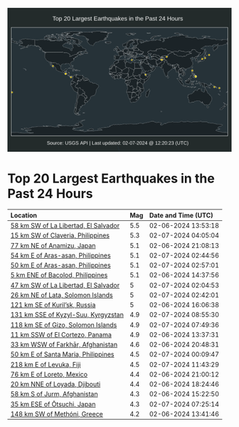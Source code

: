 ![Map](./map.png)

# Top 20 Largest Earthquakes in the Past 24 Hours

| Location | Mag | Date and Time (UTC) |
|:---|:---|:---|
| [58 km SW of La Libertad, El Salvador](https://earthquake.usgs.gov/earthquakes/eventpage/us7000lxb4) | 5.5 | 02-06-2024 13:53:18 |
| [15 km SW of Claveria, Philippines](https://earthquake.usgs.gov/earthquakes/eventpage/us7000lxgr) | 5.3 | 02-07-2024 04:05:04 |
| [77 km NE of Anamizu, Japan](https://earthquake.usgs.gov/earthquakes/eventpage/us7000lxe4) | 5.1 | 02-06-2024 21:08:13 |
| [54 km E of Aras-asan, Philippines](https://earthquake.usgs.gov/earthquakes/eventpage/us7000lxgc) | 5.1 | 02-07-2024 02:44:56 |
| [50 km E of Aras-asan, Philippines](https://earthquake.usgs.gov/earthquakes/eventpage/us7000lxgd) | 5.1 | 02-07-2024 02:57:01 |
| [5 km ENE of Bacolod, Philippines](https://earthquake.usgs.gov/earthquakes/eventpage/us7000lxbl) | 5.1 | 02-06-2024 14:37:56 |
| [47 km SW of La Libertad, El Salvador](https://earthquake.usgs.gov/earthquakes/eventpage/us7000lxg3) | 5 | 02-07-2024 02:04:53 |
| [26 km NE of Lata, Solomon Islands](https://earthquake.usgs.gov/earthquakes/eventpage/us7000lxga) | 5 | 02-07-2024 02:42:01 |
| [121 km SE of Kuril’sk, Russia](https://earthquake.usgs.gov/earthquakes/eventpage/us7000lxc6) | 5 | 02-06-2024 16:06:38 |
| [131 km SSE of Kyzyl-Suu, Kyrgyzstan](https://earthquake.usgs.gov/earthquakes/eventpage/us7000lxi0) | 4.9 | 02-07-2024 08:55:30 |
| [118 km SE of Gizo, Solomon Islands](https://earthquake.usgs.gov/earthquakes/eventpage/us7000lxhv) | 4.9 | 02-07-2024 07:49:36 |
| [11 km SSW of El Cortezo, Panama](https://earthquake.usgs.gov/earthquakes/eventpage/us7000lxb1) | 4.9 | 02-06-2024 13:37:31 |
| [33 km WSW of Farkhār, Afghanistan](https://earthquake.usgs.gov/earthquakes/eventpage/us7000lxe0) | 4.6 | 02-06-2024 20:48:31 |
| [50 km E of Santa Maria, Philippines](https://earthquake.usgs.gov/earthquakes/eventpage/us7000lxfa) | 4.5 | 02-07-2024 00:09:47 |
| [218 km E of Levuka, Fiji](https://earthquake.usgs.gov/earthquakes/eventpage/us7000lxik) | 4.5 | 02-07-2024 11:43:29 |
| [76 km E of Loreto, Mexico](https://earthquake.usgs.gov/earthquakes/eventpage/us7000lxe3) | 4.4 | 02-06-2024 21:00:12 |
| [20 km NNE of Loyada, Djibouti](https://earthquake.usgs.gov/earthquakes/eventpage/us7000lxdm) | 4.4 | 02-06-2024 18:24:46 |
| [58 km S of Jurm, Afghanistan](https://earthquake.usgs.gov/earthquakes/eventpage/us7000lxby) | 4.3 | 02-06-2024 15:22:50 |
| [35 km ESE of Ōtsuchi, Japan](https://earthquake.usgs.gov/earthquakes/eventpage/us7000lxhp) | 4.3 | 02-07-2024 07:25:14 |
| [148 km SW of Methóni, Greece](https://earthquake.usgs.gov/earthquakes/eventpage/us7000lxb2) | 4.2 | 02-06-2024 13:41:46 |
